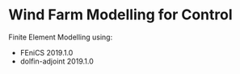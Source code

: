 # Wind Farm Modelling for Control

Finite Element Modelling using:
* FEniCS 2019.1.0
* dolfin-adjoint 2019.1.0

